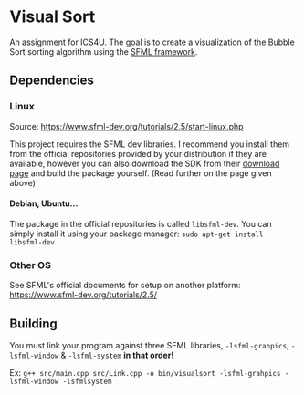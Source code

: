 # Visual Sort
An assignment for ICS4U. The goal is to create a visualization of the Bubble Sort sorting algorithm using the [SFML framework](https://www.sfml-dev.org/index.php).

## Dependencies
### Linux
Source: https://www.sfml-dev.org/tutorials/2.5/start-linux.php

This project requires the SFML dev libraries. I recommend you install them from the official repositories provided by your distribution if they are available, however you can also download the SDK from their [download page](https://www.sfml-dev.org/download.php) and build the package yourself. (Read further on the page given above)

#### Debian, Ubuntu...
The package in the official repositories is called `libsfml-dev`. You can simply install it using your package manager:
`sudo apt-get install libsfml-dev`

### Other OS
See SFML's official documents for setup on another platform: https://www.sfml-dev.org/tutorials/2.5/

## Building
You must link your program against three SFML libraries, `-lsfml-grahpics`, `-lsfml-window` & `-lsfml-system` **in that order!**

Ex: `g++ src/main.cpp src/Link.cpp -o bin/visualsort -lsfml-grahpics -lsfml-window -lsfmlsystem`
